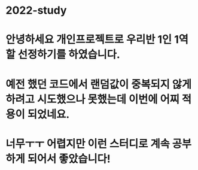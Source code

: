 # 2022-study
# 안녕하세요 개인프로젝트로 우리반 1인 1역할 선정하기를 하였습니다.
# 예전 했던 코드에서 랜덤값이 중복되지 않게 하려고 시도했으나 못했는데 이번에 어찌 적용이 되었네요.
# 너무ㅜㅜ 어렵지만 이런 스터디로 계속 공부하게 되어서 좋았습니다! 
